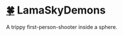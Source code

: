 # [:four_leaf_clover:](https://www.LucKeyProductions.nl) LamaSkyDemons

A trippy first-person-shooter inside a sphere.
